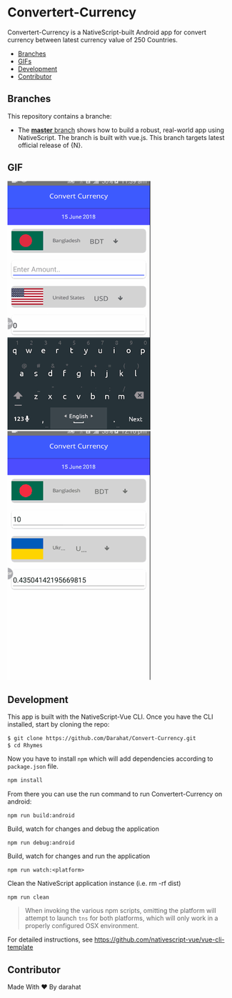 # Convertert-Currency
Convertert-Currency is a NativeScript-built Android app for convert currency between latest currency value of 250 Countries. 

* [Branches](#branches)
* [GIFs](#gifs)
* [Development](#development)
* [Contributor](#contributor)


<h2 id="branches">Branches</h2>

This repository contains a branche:

* The [**master** branch](https://github.com/Darahat/Convert-Currency.git) shows how to build a robust, real-world app using NativeScript. The branch is built with vue.js.
This branch targets latest official release of {N}.



<h2 id="gifs">GIF</h2>

![](20180615_113928.gif)
![](20180615_121635.gif)



<h2 id="development">Development</h2>
This app is built with the NativeScript-Vue CLI. Once you have the CLI installed, start by cloning the repo:


```
$ git clone https://github.com/Darahat/Convert-Currency.git
$ cd Rhymes
```


Now you have to install ```npm``` which will add dependencies according to ```package.json``` file.

``` bash
npm install
```
From there you can use the run command to run Convertert-Currency on android:

```
npm run build:android
```

Build, watch for changes and debug the application
```
npm run debug:android
```

Build, watch for changes and run the application
```
npm run watch:<platform>
```

 Clean the NativeScript application instance (i.e. rm -rf dist)
```
npm run clean
```

> When invoking the various npm scripts, omitting the platform will attempt to launch `tns` for both platforms, which will only work in a properly configured OSX environment.

For detailed instructions, see https://github.com/nativescript-vue/vue-cli-template

<h2 id="contributor">Contributor</h2>

 Made With ❤️ By darahat

